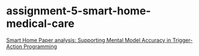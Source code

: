 # assignment-5-smart-home-medical-care

[Smart Home Paper analysis: Supporting Mental Model Accuracy in Trigger-Action Programming](https://github.com/uml-ubicomp-2017/assignment-5-smart-home-medical-care/blob/master/SmartHome_Paper_Analysis.pdf)
